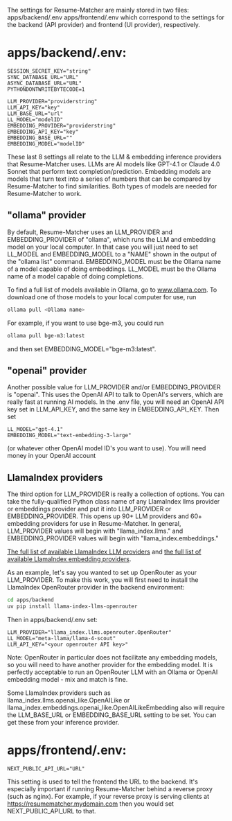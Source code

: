 The settings for Resume-Matcher are mainly stored in two files:
    apps/backend/.env
    apps/frontend/.env
which correspond to the settings for the backend (API provider) and frontend (UI provider), respectively.

# apps/backend/.env:
```env
SESSION_SECRET_KEY="string"
SYNC_DATABASE_URL="URL"
ASYNC_DATABASE_URL="URL"
PYTHONDONTWRITEBYTECODE=1

LLM_PROVIDER="providerstring"
LLM_API_KEY="key"
LLM_BASE_URL="url"
LL_MODEL="modelID"
EMBEDDING_PROVIDER="providerstring"
EMBEDDING_API_KEY="key"
EMBEDDING_BASE_URL=""
EMBEDDING_MODEL="modelID"
```

These last 8 settings all relate to the LLM & embedding inference
providers that Resume-Matcher uses. LLMs are AI models like GPT-4.1
or Claude 4.0 Sonnet that perform text completion/prediction. Embedding
models are models that turn text into a series of numbers that can be
compared by Resume-Matcher to find similarities. Both types of models
are needed for Resume-Matcher to work.

## "ollama" provider
By default, Resume-Matcher uses an LLM_PROVIDER and EMBEDDING_PROVIDER
of "ollama", which runs the LLM and embedding model on your local
computer. In that case you will just need to set LL_MODEL and
EMBEDDING_MODEL to a "NAME" shown in the output of the "ollama list"
command. EMBEDDING_MODEL must be the Ollama name of a model capable of
doing embeddings. LL_MODEL must be the Ollama name of a model capable
of doing completions.

To find a full list of models available in Ollama, go to
www.ollama.com. To download one of those models to your local computer
for use, run
```bash
ollama pull <Ollama name>
```
For example, if you want to use bge-m3, you could run
```bash
ollama pull bge-m3:latest
```
and then set EMBEDDING_MODEL="bge-m3:latest".

## "openai" provider

Another possible value for LLM_PROVIDER and/or EMBEDDING_PROVIDER is
"openai". This uses the OpenAI API to talk to OpenAI's servers, which
are really fast at running AI models. In the .env file, you will need
an OpenAI API key set in LLM_API_KEY, and the same key in
EMBEDDING_API_KEY. Then set

    LL_MODEL="gpt-4.1"
    EMBEDDING_MODEL="text-embedding-3-large"
(or whatever other OpenAI model ID's you want to use). You will need
money in your OpenAI account

## LlamaIndex providers

The third option for LLM_PROVIDER is really a collection of options. You
can take the fully-qualified Python class name of any LlamaIndex llms
provider or embeddings provider and put it into LLM_PROVIDER or
EMBEDDING_PROVIDER. This opens up 90+ LLM providers and 60+ embedding
providers for use in Resume-Matcher. In general, LLM_PROVIDER values
will begin with "llama_index.llms." and EMBEDDING_PROVIDER values will
begin with "llama_index.embeddings."

[The full list of available LlamaIndex LLM providers](https://docs.llamaindex.ai/en/stable/module_guides/models/llms/modules/#available-llm-integrations)
and [the full list of available LlamaIndex embedding providers](https://docs.llamaindex.ai/en/stable/module_guides/models/embeddings/#list-of-supported-embeddings).

As an example, let's say you wanted to set up OpenRouter as your
LLM_PROVIDER. To make this work, you will first need to install the
LlamaIndex OpenRouter provider in the backend environment:
```bash
cd apps/backend
uv pip install llama-index-llms-openrouter
```
Then in apps/backend/.env set:
```env
LLM_PROVIDER="llama_index.llms.openrouter.OpenRouter"
LL_MODEL="meta-llama/llama-4-scout"
LLM_API_KEY="<your openrouter API key>"
```

Note: OpenRouter in particular does not facilitate any embedding
models, so you will need to have another provider for the embedding
model. It is perfectly acceptable to run an OpenRouter LLM with an
Ollama or OpenAI embedding model - mix and match is fine.

Some LlamaIndex providers such as
llama_index.llms.openai_like.OpenAILike or
llama_index.embeddings.openai_like.OpenAILikeEmbedding also will
require the LLM_BASE_URL or EMBEDDING_BASE_URL setting to be set. You
can get these from your inference provider.

# apps/frontend/.env:

    NEXT_PUBLIC_API_URL="URL"

This setting is used to tell the frontend the URL to the
backend. It's especially important if running Resume-Matcher
behind a reverse proxy (such as nginx). For example, if your
reverse proxy is serving clients at
https://resumematcher.mydomain.com then you would set
NEXT_PUBLIC_API_URL to that.